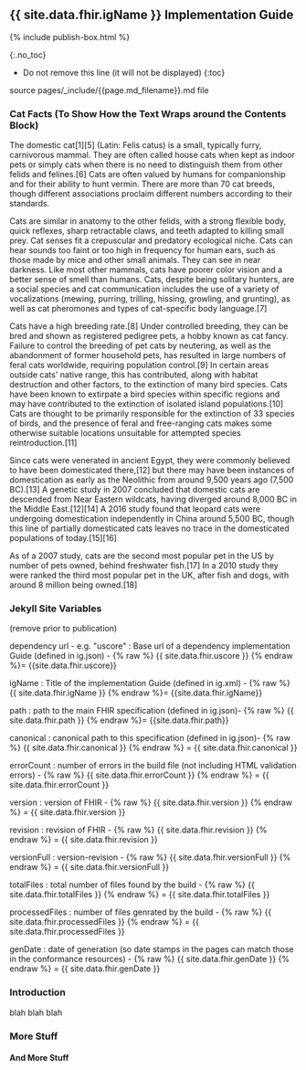 ## {{ site.data.fhir.igName }} Implementation Guide

{% include publish-box.html %}

{:.no_toc}

<!-- TOC  the css styling for this is \pages\assets\css\project.css under 'markdown-toc'-->

* Do not remove this line (it will not be displayed)
{:toc}


<!-- end TOC -->


source pages/\_include/{{page.md_filename}}.md  file

###  Cat Facts (To Show How the Text Wraps around the Contents Block)

 The domestic cat[1][5] (Latin: Felis catus) is a small, typically furry, carnivorous mammal. They are often called house cats when kept as indoor pets or simply cats when there is no need to distinguish them from other felids and felines.[6] Cats are often valued by humans for companionship and for their ability to hunt vermin. There are more than 70 cat breeds, though different associations proclaim different numbers according to their standards.

Cats are similar in anatomy to the other felids, with a strong flexible body, quick reflexes, sharp retractable claws, and teeth adapted to killing small prey. Cat senses fit a crepuscular and predatory ecological niche. Cats can hear sounds too faint or too high in frequency for human ears, such as those made by mice and other small animals. They can see in near darkness. Like most other mammals, cats have poorer color vision and a better sense of smell than humans. Cats, despite being solitary hunters, are a social species and cat communication includes the use of a variety of vocalizations (mewing, purring, trilling, hissing, growling, and grunting), as well as cat pheromones and types of cat-specific body language.[7]

Cats have a high breeding rate.[8] Under controlled breeding, they can be bred and shown as registered pedigree pets, a hobby known as cat fancy. Failure to control the breeding of pet cats by neutering, as well as the abandonment of former household pets, has resulted in large numbers of feral cats worldwide, requiring population control.[9] In certain areas outside cats' native range, this has contributed, along with habitat destruction and other factors, to the extinction of many bird species. Cats have been known to extirpate a bird species within specific regions and may have contributed to the extinction of isolated island populations.[10] Cats are thought to be primarily responsible for the extinction of 33 species of birds, and the presence of feral and free-ranging cats makes some otherwise suitable locations unsuitable for attempted species reintroduction.[11]

Since cats were venerated in ancient Egypt, they were commonly believed to have been domesticated there,[12] but there may have been instances of domestication as early as the Neolithic from around 9,500 years ago (7,500 BC).[13] A genetic study in 2007 concluded that domestic cats are descended from Near Eastern wildcats, having diverged around 8,000 BC in the Middle East.[12][14] A 2016 study found that leopard cats were undergoing domestication independently in China around 5,500 BC, though this line of partially domesticated cats leaves no trace in the domesticated populations of today.[15][16]

As of a 2007 study, cats are the second most popular pet in the US by number of pets owned, behind freshwater fish.[17] In a 2010 study they were ranked the third most popular pet in the UK, after fish and dogs, with around 8 million being owned.[18]

### Jekyll Site Variables

(remove prior to publication)

dependency url - e.g. "uscore" : Base url of a dependency implementation Guide (defined in ig.json) -  {% raw %} {{ site.data.fhir.uscore }} {% endraw %}= {{site.data.fhir.uscore}}

igName : Title of the implementation Guide (defined in ig.xml) -  {% raw %} {{ site.data.fhir.igName }} {% endraw %}= {{site.data.fhir.igName}}

path : path to the main FHIR specification (defined in ig.json)-  {% raw %} {{ site.data.fhir.path }} {% endraw %}= {{site.data.fhir.path}}

canonical : canonical path to this specification (defined in ig.json)-  {% raw %} {{ site.data.fhir.canonical }} {% endraw %} = {{ site.data.fhir.canonical }}

errorCount : number of errors in the build file (not including HTML validation errors) -  {% raw %} {{ site.data.fhir.errorCount }} {% endraw %} = {{ site.data.fhir.errorCount }}

version : version of FHIR -  {% raw %} {{ site.data.fhir.version }} {% endraw %} = {{ site.data.fhir.version }}

revision : revision of FHIR -  {% raw %} {{ site.data.fhir.revision }} {% endraw %} = {{ site.data.fhir.revision }}

versionFull : version-revision -  {% raw %} {{ site.data.fhir.versionFull }} {% endraw %} = {{ site.data.fhir.versionFull }}

totalFiles : total number of files found by the build -  {% raw %} {{ site.data.fhir.totalFiles }} {% endraw %} = {{ site.data.fhir.totalFiles }}

processedFiles : number of files genrated by the build -  {% raw %} {{ site.data.fhir.processedFiles }} {% endraw %} = {{ site.data.fhir.processedFiles }}

genDate : date of generation (so date stamps in the pages can match those in the conformance resources) -  {% raw %} {{ site.data.fhir.genDate }} {% endraw %} = {{ site.data.fhir.genDate }}


### Introduction

blah blah blah

### More Stuff

#### And More Stuff
